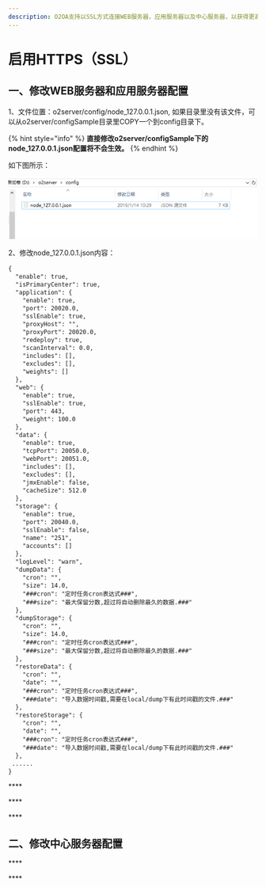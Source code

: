 ```yaml
---
description: O2OA支持以SSL方式连接WEB服务器，应用服务器以及中心服务器，以获得更高的网络安全性。
---
```


# 启用HTTPS（SSL）

##  **一、修改WEB服务器和应用服务器配置**

1、文件位置：o2server/config/node\_127.0.0.1.json, 如果目录里没有该文件，可以从o2server/configSample目录里COPY一个到config目录下。

{% hint style="info" %}
**直接修改o2server/configSample下的node\_127.0.0.1.json配置将不会生效。**
{% endhint %}

如下图所示：

![&#x590D;&#x5236;&#x914D;&#x7F6E;&#x6587;&#x4EF6;](../.gitbook/assets/892f3bd53ede2a1acddb7dd98db885988a6.jpg.webp)

2、修改node\_127.0.0.1.json内容：

```text
{
  "enable": true,
  "isPrimaryCenter": true,
  "application": {
    "enable": true,
    "port": 20020.0,
    "sslEnable": true,
    "proxyHost": "",
    "proxyPort": 20020.0,
    "redeploy": true,
    "scanInterval": 0.0,
    "includes": [],
    "excludes": [],
    "weights": []
  },
  "web": {
    "enable": true,
    "sslEnable": true,
    "port": 443,
    "weight": 100.0
  },
  "data": {
    "enable": true,
    "tcpPort": 20050.0,
    "webPort": 20051.0,
    "includes": [],
    "excludes": [],
    "jmxEnable": false,
    "cacheSize": 512.0
  },
  "storage": {
    "enable": true,
    "port": 20040.0,
    "sslEnable": false,
    "name": "251",
    "accounts": []
  },
  "logLevel": "warn",
  "dumpData": {
    "cron": "",
    "size": 14.0,
    "###cron": "定时任务cron表达式###",
    "###size": "最大保留分数,超过将自动删除最久的数据.###"
  },
  "dumpStorage": {
    "cron": "",
    "size": 14.0,
    "###cron": "定时任务cron表达式###",
    "###size": "最大保留分数,超过将自动删除最久的数据.###"
  },
  "restoreData": {
    "cron": "",
    "date": "",
    "###cron": "定时任务cron表达式###",
    "###date": "导入数据时间戳,需要在local/dump下有此时间戳的文件.###"
  },
  "restoreStorage": {
    "cron": "",
    "date": "",
    "###cron": "定时任务cron表达式###",
    "###date": "导入数据时间戳,需要在local/dump下有此时间戳的文件.###"
  },
 ......
}
```

\*\*\*\*

\*\*\*\*

\*\*\*\*

## **二、修改中心服务器配置**

\*\*\*\*

\*\*\*\*

